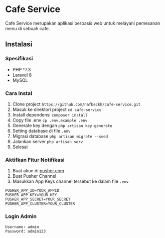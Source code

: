 
# Cafe Service
Cafe Service merupakan aplikasi berbasis web untuk melayani pemesanan menu di sebuah cafe.  

## Instalasi 

### Spesifikasi 
- PHP ^7.3
- Laravel 8
- MySQL

### Cara Instal 

1. Clone project `https://github.com/nafbeckh/cafe-service.git` 
2. Masuk ke direktori project `cd cafe-service` 
3. Install dependensi `composer install` 
4. Copy file .env `cp .env.example .env`
5. Generate key dengan `php artisan key:generate`
6. Setting database di file `.env`
7. Migrasi database `php artisan migrate --seed`
8. Jalankan server `php artisan serv`
9. Selesai

### Aktifkan Fitur Notifikasi

1. Buat akun di [pusher.com](https://pusher.com/)
2. Buat Pusher Channel
3. Masukkan App Keys channel tersebut ke dalam file `.env`
```
PUSHER_APP_ID=YOUR_APPID
PUSHER_APP_KEY=YOUR_KEY
PUSHER_APP_SECRET=YOUR_SECRET
PUSHER_APP_CLUSTER=YOUR_CLUSTER
```

### Login Admin 

```
Username: admin
Password: admin123
```
